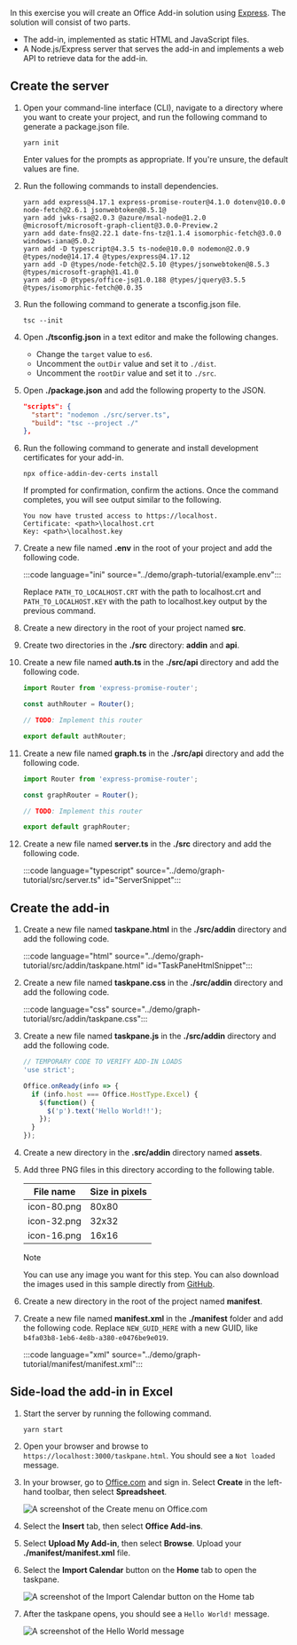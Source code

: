 <!-- markdownlint-disable MD002 MD041 -->

In this exercise you will create an Office Add-in solution using [Express](http://expressjs.com/). The solution will consist of two parts.

- The add-in, implemented as static HTML and JavaScript files.
- A Node.js/Express server that serves the add-in and implements a web API to retrieve data for the add-in.

## Create the server

1. Open your command-line interface (CLI), navigate to a directory where you want to create your project, and run the following command to generate a package.json file.

    ```Shell
    yarn init
    ```

    Enter values for the prompts as appropriate. If you're unsure, the default values are fine.

1. Run the following commands to install dependencies.

    ```Shell
    yarn add express@4.17.1 express-promise-router@4.1.0 dotenv@10.0.0 node-fetch@2.6.1 jsonwebtoken@8.5.1@
    yarn add jwks-rsa@2.0.3 @azure/msal-node@1.2.0 @microsoft/microsoft-graph-client@3.0.0-Preview.2
    yarn add date-fns@2.22.1 date-fns-tz@1.1.4 isomorphic-fetch@3.0.0 windows-iana@5.0.2
    yarn add -D typescript@4.3.5 ts-node@10.0.0 nodemon@2.0.9 @types/node@14.17.4 @types/express@4.17.12
    yarn add -D @types/node-fetch@2.5.10 @types/jsonwebtoken@8.5.3 @types/microsoft-graph@1.41.0
    yarn add -D @types/office-js@1.0.188 @types/jquery@3.5.5 @types/isomorphic-fetch@0.0.35
    ```

1. Run the following command to generate a tsconfig.json file.

    ```Shell
    tsc --init
    ```

1. Open **./tsconfig.json** in a text editor and make the following changes.

    - Change the `target` value to `es6`.
    - Uncomment the `outDir` value and set it to `./dist`.
    - Uncomment the `rootDir` value and set it to `./src`.

1. Open **./package.json** and add the following property to the JSON.

    ```json
    "scripts": {
      "start": "nodemon ./src/server.ts",
      "build": "tsc --project ./"
    },
    ```

1. Run the following command to generate and install development certificates for your add-in.

    ```Shell
    npx office-addin-dev-certs install
    ```

    If prompted for confirmation, confirm the actions. Once the command completes, you will see output similar to the following.

    ```Shell
    You now have trusted access to https://localhost.
    Certificate: <path>\localhost.crt
    Key: <path>\localhost.key
    ```

1. Create a new file named **.env** in the root of your project and add the following code.

    :::code language="ini" source="../demo/graph-tutorial/example.env":::

    Replace `PATH_TO_LOCALHOST.CRT` with the path to localhost.crt and `PATH_TO_LOCALHOST.KEY` with the path to localhost.key output by the previous command.

1. Create a new directory in the root of your project named **src**.

1. Create two directories in the **./src** directory: **addin** and **api**.

1. Create a new file named **auth.ts** in the **./src/api** directory and add the following code.

    ```typescript
    import Router from 'express-promise-router';

    const authRouter = Router();

    // TODO: Implement this router

    export default authRouter;
    ```

1. Create a new file named **graph.ts** in the **./src/api** directory and add the following code.

    ```typescript
    import Router from 'express-promise-router';

    const graphRouter = Router();

    // TODO: Implement this router

    export default graphRouter;
    ```

1. Create a new file named **server.ts** in the **./src** directory and add the following code.

    :::code language="typescript" source="../demo/graph-tutorial/src/server.ts" id="ServerSnippet":::

## Create the add-in

1. Create a new file named **taskpane.html** in the **./src/addin** directory and add the following code.

    :::code language="html" source="../demo/graph-tutorial/src/addin/taskpane.html" id="TaskPaneHtmlSnippet":::

1. Create a new file named **taskpane.css** in the **./src/addin** directory and add the following code.

    :::code language="css" source="../demo/graph-tutorial/src/addin/taskpane.css":::

1. Create a new file named **taskpane.js** in the **./src/addin** directory and add the following code.

    ```javascript
    // TEMPORARY CODE TO VERIFY ADD-IN LOADS
    'use strict';

    Office.onReady(info => {
      if (info.host === Office.HostType.Excel) {
        $(function() {
          $('p').text('Hello World!!');
        });
      }
    });
    ```

1. Create a new directory in the **.src/addin** directory named **assets**.

1. Add three PNG files in this directory according to the following table.

    | File name   | Size in pixels |
    |-------------|----------------|
    | icon-80.png | 80x80          |
    | icon-32.png | 32x32          |
    | icon-16.png | 16x16          |

    > [!NOTE]
    > You can use any image you want for this step. You can also download the images used in this sample directly from [GitHub](https://github.com/microsoftgraph/msgraph-training-office-addin/demo/graph-tutorial/src/addin/assets).

1. Create a new directory in the root of the project named **manifest**.

1. Create a new file named **manifest.xml** in the **./manifest** folder and add the following code. Replace `NEW_GUID_HERE` with a new GUID, like `b4fa03b8-1eb6-4e8b-a380-e0476be9e019`.

    :::code language="xml" source="../demo/graph-tutorial/manifest/manifest.xml":::

## Side-load the add-in in Excel

1. Start the server by running the following command.

    ```Shell
    yarn start
    ```

1. Open your browser and browse to `https://localhost:3000/taskpane.html`. You should see a `Not loaded` message.

1. In your browser, go to [Office.com](https://www.office.com/) and sign in. Select **Create** in the left-hand toolbar, then select **Spreadsheet**.

    ![A screenshot of the Create menu on Office.com](images/office-select-excel.png)

1. Select the **Insert** tab, then select **Office Add-ins**.

1. Select **Upload My Add-in**, then select **Browse**. Upload your **./manifest/manifest.xml** file.

1. Select the **Import Calendar** button on the **Home** tab to open the taskpane.

    ![A screenshot of the Import Calendar button on the Home tab](images/get-started.png)

1. After the taskpane opens, you should see a `Hello World!` message.

    ![A screenshot of the Hello World message](images/hello-world.png)
